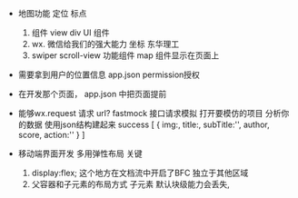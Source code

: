 - 地图功能 定位 标点
  1. 组件
    view div  UI 组件
  2.  wx. 微信给我们的强大能力
      坐标  东华理工  
  3. swiper scroll-view 功能组件
    map  组件显示在页面上 



-  需要拿到用户的位置信息 
    app.json permission授权


- 在开发那个页面， app.json 中把页面提前
- 能够wx.request 请求 url?  fastmock 接口请求模拟
  打开要模仿的项目 分析你的数据 使用json结构建起来
  success 
  [
    {
      img:,
      title:,
      subTitle:'',
      author,
      score,
      action:''
    }
  ]


- 移动端界面开发 多用弹性布局 关键
  1. display:flex;  这个地方在文档流中开启了BFC 独立于其他区域
  2. 父容器和子元素的布局方式
     子元素 默认块级能力会丢失, 